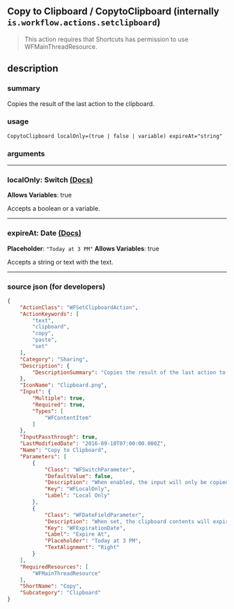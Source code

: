 
## Copy to Clipboard / CopytoClipboard (internally `is.workflow.actions.setclipboard`)

> This action requires that Shortcuts has permission to use WFMainThreadResource.


## description

### summary

Copies the result of the last action to the clipboard.


### usage
```
CopytoClipboard localOnly=(true | false | variable) expireAt="string"
```

### arguments

---

### localOnly: Switch [(Docs)](https://pfgithub.github.io/shortcutslang/gettingstarted#switch-or-expanding-or-boolean-fields)
**Allows Variables**: true



Accepts a boolean
or a variable.

---

### expireAt: Date [(Docs)](https://pfgithub.github.io/shortcutslang/gettingstarted#text-field)
**Placeholder**: `"Today at 3 PM"`
**Allows Variables**: true



Accepts a string 
or text
with the text.

---

### source json (for developers)

```json
{
	"ActionClass": "WFSetClipboardAction",
	"ActionKeywords": [
		"text",
		"clipboard",
		"copy",
		"paste",
		"set"
	],
	"Category": "Sharing",
	"Description": {
		"DescriptionSummary": "Copies the result of the last action to the clipboard."
	},
	"IconName": "Clipboard.png",
	"Input": {
		"Multiple": true,
		"Required": true,
		"Types": [
			"WFContentItem"
		]
	},
	"InputPassthrough": true,
	"LastModifiedDate": "2016-09-10T07:00:00.000Z",
	"Name": "Copy to Clipboard",
	"Parameters": [
		{
			"Class": "WFSwitchParameter",
			"DefaultValue": false,
			"Description": "When enabled, the input will only be copied locally, and will not be shared to other devices via Handoff.",
			"Key": "WFLocalOnly",
			"Label": "Local Only"
		},
		{
			"Class": "WFDateFieldParameter",
			"Description": "When set, the clipboard contents will expire and be automatically deleted at the specified time. Optional.",
			"Key": "WFExpirationDate",
			"Label": "Expire At",
			"Placeholder": "Today at 3 PM",
			"TextAlignment": "Right"
		}
	],
	"RequiredResources": [
		"WFMainThreadResource"
	],
	"ShortName": "Copy",
	"Subcategory": "Clipboard"
}
```

